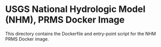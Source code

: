 # USGS National Hydrologic Model (NHM), PRMS Docker Image
This directory contains the Dockerfile and entry-point script for the NHM PRMS Docker image.